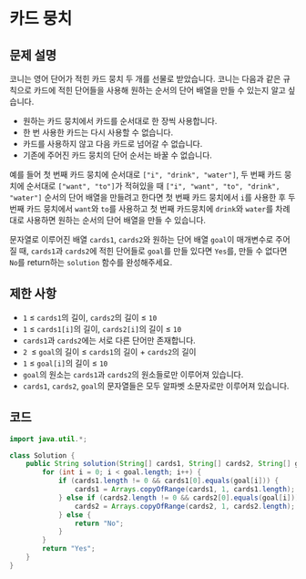 # 카드 뭉치

## 문제 설명
코니는 영어 단어가 적힌 카드 뭉치 두 개를 선물로 받았습니다. 코니는 다음과 같은 규칙으로 카드에 적힌 단어들을 사용해 원하는 순서의 단어 배열을 만들 수 있는지 알고 싶습니다.

- 원하는 카드 뭉치에서 카드를 순서대로 한 장씩 사용합니다.
- 한 번 사용한 카드는 다시 사용할 수 없습니다.
- 카드를 사용하지 않고 다음 카드로 넘어갈 수 없습니다.
- 기존에 주어진 카드 뭉치의 단어 순서는 바꿀 수 없습니다.

예를 들어 첫 번째 카드 뭉치에 순서대로 `["i", "drink", "water"]`, 두 번째 카드 뭉치에 순서대로 `["want", "to"]`가 적혀있을 때 `["i", "want", "to", "drink", "water"]` 순서의 단어 배열을 만들려고 한다면 첫 번째 카드 뭉치에서 `i`를 사용한 후 두 번째 카드 뭉치에서 `want`와 `to`를 사용하고 첫 번째 카드뭉치에 `drink`와 `water`를 차례대로 사용하면 원하는 순서의 단어 배열을 만들 수 있습니다.

문자열로 이루어진 배열 `cards1`, `cards2`와 원하는 단어 배열 `goal`이 매개변수로 주어질 때, `cards1`과 `cards2`에 적힌 단어들로 `goal`를 만들 있다면 `Yes`를, 만들 수 없다면 `No`를 return하는 `solution` 함수를 완성해주세요.

## 제한 사항
- `1` ≤ `cards1`의 길이, `cards2`의 길이 ≤ `10`
- `1` ≤ `cards1[i]`의 길이, `cards2[i]`의 길이 ≤ `10`
- `cards1`과 `cards2`에는 서로 다른 단어만 존재합니다.
- `2 `≤ `goal`의 길이 ≤ `cards1`의 길이 + `cards2`의 길이
- `1` ≤ `goal[i]`의 길이 ≤ `10`
- `goal`의 원소는 `cards1`과 `cards2`의 원소들로만 이루어져 있습니다.
- `cards1`, `cards2`, `goal`의 문자열들은 모두 알파벳 소문자로만 이루어져 있습니다.

## 코드
```java
import java.util.*;

class Solution {
    public String solution(String[] cards1, String[] cards2, String[] goal) {
        for (int i = 0; i < goal.length; i++) {
            if (cards1.length != 0 && cards1[0].equals(goal[i])) {
                cards1 = Arrays.copyOfRange(cards1, 1, cards1.length);
            } else if (cards2.length != 0 && cards2[0].equals(goal[i])) {
                cards2 = Arrays.copyOfRange(cards2, 1, cards2.length);
            } else {
                return "No";
            }
        }
        return "Yes";
    }
}
```